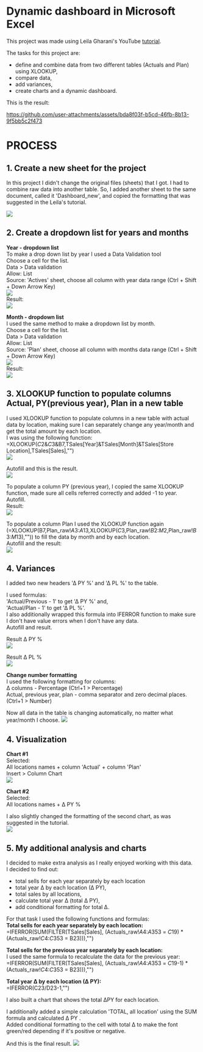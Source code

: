 # Dynamic dashboard in Microsoft Excel

This project was made using Leila Gharani's YouTube [tutorial](https://www.youtube.com/watch?v=lHk6MdGAfw8).

The tasks for this project are:
 - define and combine data from two different tables (Actuals and Plan) using XLOOKUP,
 - compare data,
 - add variances,
 - create charts and a dynamic dashboard.

 This is the result:

https://github.com/user-attachments/assets/bda8f03f-b5cd-46fb-8b13-9f5bb5c2f473

# PROCESS

## 1. Create a new sheet for the project
 
In this project I didn't change the original files (sheets) that I got. I had to combine raw data into another table. 
So, I added another sheet to the same document, called it 'Dashboard_new', and copied the formatting that was suggested in the Leila's tutorial.<br>

![](https://github.com/VictoriaStetskevych/projects/blob/main/Excel/02_excel_dynamic_dashboard_leila_gharani/images/01_new_sheet.png?raw=true)

## 2. Create a dropdown list for years and months

**Year - dropdown list**<br>
To make a drop down list by year I used a Data Validation tool <br>
Choose a cell for the list. <br>
Data > Data validation<br>
Allow: List<br>
Source: 'Actives' sheet, choose all column with year data range (Ctrl + Shift + Down Arrow Key)<br>
![](https://github.com/VictoriaStetskevych/projects/blob/main/Excel/02_excel_dynamic_dashboard_leila_gharani/images/02_data_validation_years.png?raw=true)<br>
Result:<br>
![](https://github.com/VictoriaStetskevych/projects/blob/main/Excel/02_excel_dynamic_dashboard_leila_gharani/images/03_data_validation_years_result.png?raw=true)

**Month - dropdown list**<br>
I used the same method to make a dropdown list by month.<br>
Choose a cell for the list.<br>
Data > Data validation<br>
Allow: List<br>
Source: 'Plan' sheet, choose all column with months data range (Ctrl + Shift + Down Arrow Key)<br>
![](https://github.com/VictoriaStetskevych/projects/blob/main/Excel/02_excel_dynamic_dashboard_leila_gharani/images/04_data_validation_months.png?raw=true)<br>
Result:<br>
![](https://github.com/VictoriaStetskevych/projects/blob/main/Excel/02_excel_dynamic_dashboard_leila_gharani/images/05_data_validation_months_result.png?raw=true)

## 3. XLOOKUP function to populate columns Actual, PY(previous year), Plan in a new table

I used XLOOKUP function to populate columns in a new table with actual data by location, making sure I can separately change any year/month and get the total amount by each location.<br>
I was using the following function:<br>
=XLOOKUP($C$2&$C$3&B7,TSales[Year]&TSales[Month]&TSales[Store Location],TSales[Sales],"")<br>
![](https://github.com/VictoriaStetskevych/projects/blob/main/Excel/02_excel_dynamic_dashboard_leila_gharani/images/06_actual_by_location.png?raw=true)

Autofill and this is the result.<br>
![](https://github.com/VictoriaStetskevych/projects/blob/main/Excel/02_excel_dynamic_dashboard_leila_gharani/images/07_actual_by_location_result.png?raw=true)

To populate a column PY (previous year), I copied the same XLOOKUP function, made sure all cells referred correctly and added -1 to year.<br>
Autofill.<br>
Result:<br>
![](https://github.com/VictoriaStetskevych/projects/blob/main/Excel/02_excel_dynamic_dashboard_leila_gharani/images/08_previous_year_by_location.png?raw=true)

To populate a column Plan I used the XLOOKUP function again (=XLOOKUP(B7,Plan_raw!$A$3:$A$13,XLOOKUP($C$3,Plan_raw!$B$2:$M$2,Plan_raw!$B$3:$M$13),"")) to fill the data by month and by each location. <br>
Autofill and the result:<br>
![](https://github.com/VictoriaStetskevych/projects/blob/main/Excel/02_excel_dynamic_dashboard_leila_gharani/images/09_plan.png?raw=true)

## 4. Variances

I added two new headers '∆ PY %' and '∆ PL %' to the table.

I used formulas:<br>
 'Actual/Previous - 1' to get '∆ PY %' and,<br>
 'Actual/Plan - 1' to get '∆ PL %'. <br>
I also additionally wrapped this formula into IFERROR function to make sure I don't have value errors when I don't have any data.<br>
Autofill and result.<br>

Result ∆ PY %<br>
![](https://github.com/VictoriaStetskevych/projects/blob/main/Excel/02_excel_dynamic_dashboard_leila_gharani/images/10_delta_previous.png?raw=true)

Result ∆ PL %<br>
![](https://github.com/VictoriaStetskevych/projects/blob/main/Excel/02_excel_dynamic_dashboard_leila_gharani/images/11_delta_plan.png?raw=true)

**Change number formatting**<br>
I used the following formatting for columns:<br>
∆ columns - Percentage (Ctrl+1 > Percentage)<br>
Actual, previous year, plan - comma separator and zero decimal places. (Ctrl+1 > Number)<br>

Now all data in the table is changing automatically, no matter what year/month I choose. 
![](https://github.com/VictoriaStetskevych/projects/blob/main/Excel/02_excel_dynamic_dashboard_leila_gharani/images/12_number_formatting.png?raw=true)


## 4. Visualization 

**Chart #1**<br>
Selected:<br>
All locations names + column 'Actual' + column 'Plan'<br>
Insert > Column Chart<br>
![](https://github.com/VictoriaStetskevych/projects/blob/main/Excel/02_excel_dynamic_dashboard_leila_gharani/images/13_chart.png?raw=true)<br>

**Chart #2**<br>
Selected:<br>
All locations names + ∆ PY %<br>

I also slightly changed the formatting of the second chart, as was suggested in the tutorial.<br>
![](https://github.com/VictoriaStetskevych/projects/blob/main/Excel/02_excel_dynamic_dashboard_leila_gharani/images//14_charts.png?raw=true)<br>

## 5. My additional analysis and charts

I decided to make extra analysis as I really enjoyed working with this data.<br>
I decided to find out:
- total sells for each year separately by each location 
- total year ∆ by each location (∆ PY), 
- total sales by all locations,
- calculate total year ∆ (total ∆ PY),
- add conditional formatting for total ∆.

For that task I used the following functions and formulas:<br>
**Total sells for each year separately by each location:**<br> 
=IFERROR(SUM(FILTER(TSales[Sales], (Actuals_raw!$A$4:$A$353 = $C$19) * (Actuals_raw!$C$4:$C$353 = B23))),"")<br>

**Total sells for the previous year separately by each location:**<br>
I used the same formula to recalculate the data for the previous year:<br>
=IFERROR(SUM(FILTER(TSales[Sales], (Actuals_raw!$A$4:$A$353 = $C$19-1) * (Actuals_raw!$C$4:$C$353 = B23))),"")<br>

**Total year ∆ by each location (∆ PY):**<br>
=IFERROR(C23/D23-1,"")<br>

I also built a chart that shows the total ∆PY for each location.<br>

I additionally added a simple calculation 'TOTAL, all location' using the SUM formula and calculated ∆ PY .<br>
Added conditional formatting to the cell with total ∆ to make the font green/red depending if it's positive or negative.

And this is the final result.
![](https://github.com/VictoriaStetskevych/projects/blob/main/Excel/02_excel_dynamic_dashboard_leila_gharani/images/15_result.png?raw=true)<br>